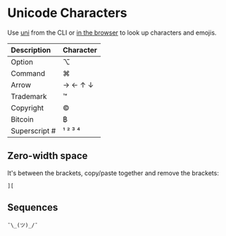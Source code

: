 # Unicode Characters

Use [uni][1] from the CLI or [in the browser][2] to look up characters and
emojis.

| Description   | Character |
| :------------ | :-------- |
| Option        | ⌥         |
| Command       | ⌘         |
| Arrow         | → ← ↑ ↓   |
| Trademark     | ™         |
| Copyright     | ©         |
| Bitcoin       | ฿         |
| Superscript # | ¹ ² ³ ⁴   |

## Zero-width space

It's between the brackets, copy/paste together and remove the brackets:

    ]​[

## Sequences

    ¯\_(ツ)_/¯

[1]: https://github.com/arp242/uni
[2]: https://arp242.github.io/uni-wasm/
